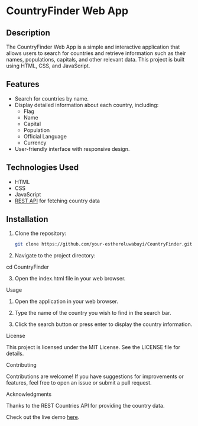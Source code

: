 # CountryFinder Web App

## Description

The CountryFinder Web App is a simple and interactive application that allows users to search for countries and retrieve information such as their names, populations, capitals, and other relevant data. This project is built using HTML, CSS, and JavaScript.

## Features

- Search for countries by name.
- Display detailed information about each country, including:
  - Flag
  - Name
  - Capital
  - Population
  - Official Language 
  - Currency
- User-friendly interface with responsive design.

## Technologies Used

- HTML
- CSS
- JavaScript
- [REST API](https://restcountries.com/) for fetching country data

## Installation

1. Clone the repository:

   ```bash
   git clone https://github.com/your-estheroluwabuyi/CountryFinder.git

2. Navigate to the project directory:

cd CountryFinder


3. Open the index.html file in your web browser.



Usage

1. Open the application in your web browser.


2. Type the name of the country you wish to find in the search bar.


3. Click the search button or press enter to display the country information.



License

This project is licensed under the MIT License. See the LICENSE file for details.

Contributing

Contributions are welcome! If you have suggestions for improvements or features, feel free to open an issue or submit a pull request.

Acknowledgments

Thanks to the REST Countries API for providing the country data.

Check out the live demo [here](https://countryfinder-the-code-gal.netlify.app/).
